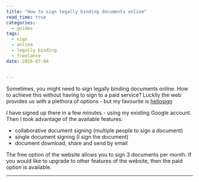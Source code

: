 ```yaml
---
title: "How to sign legally binding documents online"
read_time: true
categories:  
  - guides
tags:
  - sign
  - online
  - legally binding
  - freelance
date: 2016-07-04


---
```


Sometimes, you might need to sign legally binding documents online. How to achieve this without having to sign to a paid service? Luckily the web provides us with a plethora of options - but my favourite is <a href="https://www.hellosign.com/">hellosign</a>

I have signed up there in a few minutes - using my existing Google account. Then I took advantage of the available features:

* collaborative document signing (multiple people to sign a document)
* single document signing (I sign the document)
* document download, share and send by email

The free option of the website allows you to sign 3 documents per month. If you would like to upgrade to other features of the website, then the paid option is available. 

---